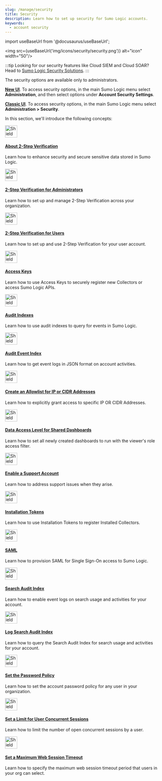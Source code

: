 ```yaml
---
slug: /manage/security
title: Security
description: Learn how to set up security for Sumo Logic accounts.
keywords:
  - account security
---
```


import useBaseUrl from '@docusaurus/useBaseUrl';

<img src={useBaseUrl('img/icons/security/security.png')} alt="icon" width="50"/>

:::tip
Looking for our security features like Cloud SIEM and Cloud SOAR? Head to [Sumo Logic Security Solutions](/docs/security).
:::

The security options are available only to administrators.

[**New UI**](/docs/get-started/sumo-logic-ui). To access security options, in the main Sumo Logic menu select **Administration**, and then select options under **Account Security Settings**.

[**Classic UI**](/docs/get-started/sumo-logic-ui-classic). To access security options, in the main Sumo Logic menu select **Administration > Security**.

In this section, we'll introduce the following concepts:

<div className="box-wrapper">
<div className="box smallbox card">
  <div className="container">
  <a href={useBaseUrl('/docs/manage/security/about-2-step-verification')}><img src={useBaseUrl('img/icons/security/security.png')} alt="Shield icon" width="40"/><h4>About 2-Step Verification</h4></a>
  <p>Learn how to enhance security and secure sensitive data stored in Sumo Logic.</p>
  </div>
</div>
<div className="box smallbox card">
  <div className="container">
  <a href={useBaseUrl('/docs/manage/security/2-step-verification-admins')}><img src={useBaseUrl('img/icons/security/security.png')} alt="Shield icon" width="40"/><h4>2-Step Verification for Administrators</h4></a>
  <p>Learn how to set up and manage 2-Step Verification across your organization.</p>
  </div>
</div>
<div className="box smallbox card">
  <div className="container">
  <a href={useBaseUrl('/docs/manage/security/2-step-verification-users')}><img src={useBaseUrl('img/icons/security/security.png')} alt="Shield icon" width="40"/><h4>2-Step Verification for Users</h4></a>
  <p>Learn how to set up and use 2-Step Verification for your user account.</p>
  </div>
</div>
<div className="box smallbox card">
  <div className="container">
  <a href={useBaseUrl('/docs/manage/security/access-keys')}><img src={useBaseUrl('img/icons/security/security.png')} alt="Shield icon" width="40"/><h4>Access Keys</h4></a>
  <p>Learn how to use Access Keys to securely register new Collectors or access Sumo Logic APIs.</p>
  </div>
</div>
<div className="box smallbox card">
  <div className="container">
  <a href={useBaseUrl('/docs/manage/security/audit-indexes')}><img src={useBaseUrl('img/icons/security/security.png')} alt="Shield icon" width="40"/><h4>Audit Indexes</h4></a>
  <p>Learn how to use audit indexes to query for events in Sumo Logic.</p>
  </div>
</div>
<div className="box smallbox card">
  <div className="container">
  <a href={useBaseUrl('/docs/manage/security/audit-event-index')}><img src={useBaseUrl('img/icons/security/security.png')} alt="Shield icon" width="40"/><h4>Audit Event Index</h4></a>
  <p>Learn how to get event logs in JSON format on account activities.</p>
  </div>
</div>
<div className="box smallbox card">
  <div className="container">
  <a href={useBaseUrl('/docs/manage/security/create-allowlist-ip-cidr-addresses')}><img src={useBaseUrl('img/icons/security/security.png')} alt="Shield icon" width="40"/><h4>Create an Allowlist for IP or CIDR Addresses</h4></a>
  <p>Learn how to explicitly grant access to specific IP OR CIDR Addresses.</p>
  </div>
</div>
<div className="box smallbox card">
  <div className="container">
  <a href={useBaseUrl('/docs/manage/security/data-access-level-shared-dashboards')}><img src={useBaseUrl('img/icons/security/security.png')} alt="Shield icon" width="40"/><h4>Data Access Level for Shared Dashboards</h4></a>
  <p>Learn how to set all newly created dashboards to run with the viewer's role access filter.</p>
  </div>
</div>
    <div className="box smallbox card">
    <div className="container">
    <a href={useBaseUrl('/docs/manage/security/enable-support-account')}><img src={useBaseUrl('img/icons/security/security.png')} alt="Shield icon" width="40"/><h4>Enable a Support Account</h4></a>
    <p>Learn how to address support issues when they arise.</p>
  </div>
</div>
    <div className="box smallbox card">
    <div className="container">
    <a href={useBaseUrl('/docs/manage/security/installation-tokens')}><img src={useBaseUrl('img/icons/security/security.png')} alt="Shield icon" width="40"/><h4>Installation Tokens</h4></a>
    <p>Learn how to use Installation Tokens to register Installed Collectors.</p>
  </div>
</div>
    <div className="box smallbox card">
    <div className="container">
    <a href={useBaseUrl('/docs/manage/security/saml')}><img src={useBaseUrl('img/icons/security/security.png')} alt="Shield icon" width="40"/><h4>SAML</h4></a>
    <p>Learn how to provision SAML for Single Sign-On access to Sumo Logic.</p>
  </div>
</div>
    <div className="box smallbox card">
    <div className="container">
    <a href={useBaseUrl('/docs/manage/security/search-audit-index')}><img src={useBaseUrl('img/icons/security/security.png')} alt="Shield icon" width="40"/><h4>Search Audit Index</h4></a>
    <p>Learn how to enable event logs on search usage and activities for your account.</p>
  </div>
</div>
    <div className="box smallbox card">
    <div className="container">
    <a href={useBaseUrl('/docs/manage/security/log-search-audit-index')}><img src={useBaseUrl('img/icons/security/security.png')} alt="Shield icon" width="40"/><h4>Log Search Audit Index</h4></a>
    <p>Learn how to query the Search Audit Index for search usage and activities for your account.</p>
  </div>
</div>
    <div className="box smallbox card">
    <div className="container">
    <a href={useBaseUrl('/docs/manage/security/set-password-policy')}><img src={useBaseUrl('img/icons/security/security.png')} alt="Shield icon" width="40"/><h4>Set the Password Policy</h4></a>
    <p>Learn how to set the account password policy for any user in your organization.</p>
  </div>
</div>
    <div className="box smallbox card">
    <div className="container">
    <a href={useBaseUrl('/docs/manage/security/set-limit-user-concurrent-sessions')}><img src={useBaseUrl('img/icons/security/security.png')} alt="Shield icon" width="40"/><h4>Set a Limit for User Concurrent Sessions</h4></a>
    <p>Learn how to limit the number of open concurrent sessions by a user.</p>
  </div>
</div>
    <div className="box smallbox card">
    <div className="container">
    <a href={useBaseUrl('/docs/manage/security/set-max-web-session-timeout')}><img src={useBaseUrl('img/icons/security/security.png')} alt="Shield icon" width="40"/><h4>Set a Maximum Web Session Timeout</h4></a>
    <p>Learn how to specify the maximum web session timeout period that users in your org can select.</p>
  </div>
</div>
</div>

